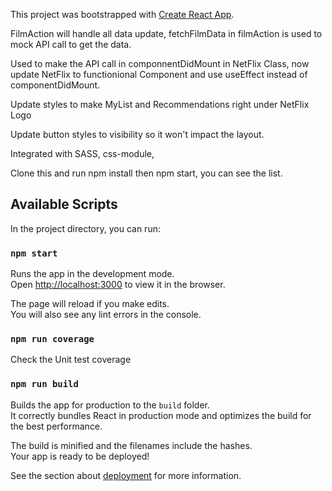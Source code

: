 This project was bootstrapped with [Create React App](https://github.com/facebook/create-react-app).

FilmAction will handle all data update, fetchFilmData in filmAction is used to mock API call to get the data.<br/>

Used to make the API call in componnentDidMount in NetFlix Class, now update NetFlix to functionional Component and use
useEffect instead of componentDidMount.<br/>

Update styles to make MyList and Recommendations right under NetFlix Logo<br/>

Update button styles to visibility so it won't impact the layout.<br/>

Integrated with SASS, css-module, 

Clone this and run npm install then npm start, you can see the list.


## Available Scripts

In the project directory, you can run:

### `npm start`

Runs the app in the development mode.<br>
Open [http://localhost:3000](http://localhost:3000) to view it in the browser.

The page will reload if you make edits.<br>
You will also see any lint errors in the console.

### `npm run coverage`

Check the Unit test coverage

### `npm run build`

Builds the app for production to the `build` folder.<br>
It correctly bundles React in production mode and optimizes the build for the best performance.

The build is minified and the filenames include the hashes.<br>
Your app is ready to be deployed!

See the section about [deployment](https://facebook.github.io/create-react-app/docs/deployment) for more information.
